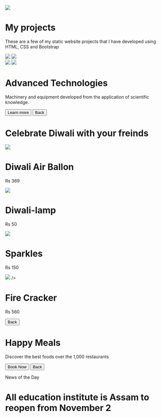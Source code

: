 <!DOCTYPE html>
<html>

<head>
</head>

<body>
    <div id="SectioMyProjectsHome">
        <div class="my-project-home-page">
            <img src="https://d1tgh8fmlzexmh.cloudfront.net/ccbp-static-website/software-developer-img.png" class="software-developer-image" />
            <h1 class="my-projects-heading">My projects</h1>
            <p class="my-projects-description">
                These are a few of my static website projects that I have developed
                using HTML, CSS and Bootstrap
            </p>
            <div class="d-flex flex-row justify-content-center">
                <img src="https://d1tgh8fmlzexmh.cloudfront.net/ccbp-static-website/advanced-technologies-img.png" class="my-project-image" onclick="display('sectionAdvancedTechnologies')" />
                <img src="https://d1tgh8fmlzexmh.cloudfront.net/ccbp-static-website/advanced-technologies-img.png" class="my-project-image" onclick="display('sectionAdvancedTechnologies')" />
            </div>
            <div class="d-flex flex-row justify-content-center">
                <img src="https://d1tgh8fmlzexmh.cloudfront.net/ccbp-static-website/food-img.png" class="my-project-image" onclick="display('sectionFoodOrder')" />
                <img src="https://d1tgh8fmlzexmh.cloudfront.net/ccbp-static-website/news-paper-img.png" class="my-project-image" onclick="display('SectionNews')" />
            </div>
        </div>
    </div>
    <div id="sectionAdvancedTechnologies">
        <div class="Advanced-Technologies-bg-container d-flex flex-column justify-content-center">
            <div class="advanced-technologies-card">
                <h1 class="advanced-technologies-title">Advanced Technologies</h1>
                <p class="advanced-technologies-description">
                    Machinery and equipment developed from the application of scientific
                    knowledge.
                </p>
                <button class="advanced-technologies-leaarn-more-button">
                    Learn more
                </button>
                <button class="btn btn-primary" onclick="display('SectioMyProjectsHome')">
                    Back
                </button>
            </div>
        </div>
    </div>
    <div id="sectionDiwali">
        <div class="diwali-top-section">
            <h1 class="diwali-top-section-heading">
                Celebrate Diwali with your freinds
            </h1>
        </div>
        <div class="diwali-bottom-section">
            <div class="d-flex flex-row justify-content-center">
                <div class="diwali-card-item">
                    <img src="https://d1tgh8fmlzexmh.cloudfront.net/ccbp-static-website/diwali-img.png" class="diwali-card-item" />
                    <h1 class="diwali-card-name">Diwali Air Ballon</h1>
                    <p class="diwali-card-price">Rs 369</p>
                </div>
                <div class="diwali-card-item">
                    <img src="https://d1tgh8fmlzexmh.cloudfront.net/ccbp-static-website/diwali-img.png" class="diwali-card-item" />
                    <h1 class="diwali-card-item">Diwali-lamp</h1>
                    <p class="diwali-card-price">Rs 50</p>
                </div>
            </div>
            <div class="d-flex flex-row justify-content-center">
                <div class="diwali-card-item">
                    <img src="https://d1tgh8fmlzexmh.cloudfront.net/ccbp-static-website/diwali-img.png" class="diwali-card-item" />
                    <h1 class="diwali-card-name">Sparkles</h1>
                    <p class="diwali-card-price">Rs 150</p>
                </div>
                <div class="diwali-card-item">
                    <img src="https://d1tgh8fmlzexmh.cloudfront.net/ccbp-static-website/news-paper-img.png" class="diwali-card-item">
                    />
                    <h1 class="diwali-card-price">Fire Cracker</h1>
                    <p class="diwali-card-price">Rs 560</p>
                </div>
            </div>
            <div class="d-flex flex-row justify-content-center">
                <button class="btn btn-primary" onclick="display('SectioMyProjectsHome')">
                    Back
                </button>
            </div>
        </div>
    </div>
    <div id="sectionFoodOrder">
        <div class="food-order-bg-container d-flex flex-column justify-content-end">
            <div class="order-card">
                <h1 class="order-card-heading">Happy Meals</h1>
                <p class="order-card-paragraph">
                    Discover the best foods over the 1,000 restaurants
                </p>
                <button class="order-card-button">Book Now </button>
                <button class="btn btn-pimary" onclick="display('SectioMyProjectsHome')">
                    Back
                </button>
            </div>
        </div>
    </div>
    <div id="SectionNews">
        <div class="news-bg-contianer d-flex flex-column justify-content-end">
            <div class="news-card">
                <p class="news-category">News of the Day</p>
                <h1 class="news-title">
                    All education institute is Assam to reopen from November 2
                </h1>
                <p class="news-title">
                    
               
